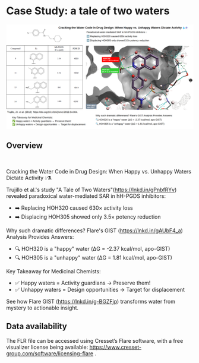 # Case Study: a tale of two waters
<img src="https://github.com/gkxiao/waters/blob/main/a-tale-of-two-waters/the-tale-of-two-waters-blog-post-cover.png">

## Overview
​<p>Cracking the Water Code in Drug Design: When Happy vs. Unhappy Waters Dictate Activity 💧⚗️​</p>

Trujillo et al.'s study "A Tale of Two Waters"(https://lnkd.in/gPnbfRYv) revealed paradoxical water-mediated SAR in hH-PGDS inhibitors:
- ➡️ Replacing HOH320 caused 630× activity loss
- ➡️ Displacing HOH305 showed only 3.5× potency reduction

Why such dramatic differences? Flare's GIST (https://lnkd.in/gAUbF4_a) Analysis Provides Answers:
- 🔍 HOH320 is a "happy" water (ΔG = -2.37 kcal/mol, apo-GIST)
- 🔍 HOH305 is a "unhappy" water (ΔG = 1.81 kcal/mol, apo-GIST)

Key Takeaway for Medicinal Chemists:​​
- ✅ ​​Happy waters​​ = Activity guardians → Preserve them!
- ✅ ​​Unhappy waters​​ = Design opportunities → Target for displacement

See how ​Flare GIST (https://lnkd.in/g-BGZFjp) transforms water from mystery to actionable insight.

## Data availability
The FLR file can be accessed using Cresset’s Flare software, with a free visualizer license being available: https://www.cresset-group.com/software/licensing-flare .
